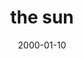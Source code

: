 ---
layout: base.njk
title : 'the sun' 
view_title : 'None' 
year : '2000' 
date : '2000-01-10' 
img_file : '/drawing/thesun.png' 
html_file : 'thesun' 
next_html : 'uglyshirt.html' 
year_order : '3' 
permalink : "title/{{html_file}}.html"
---